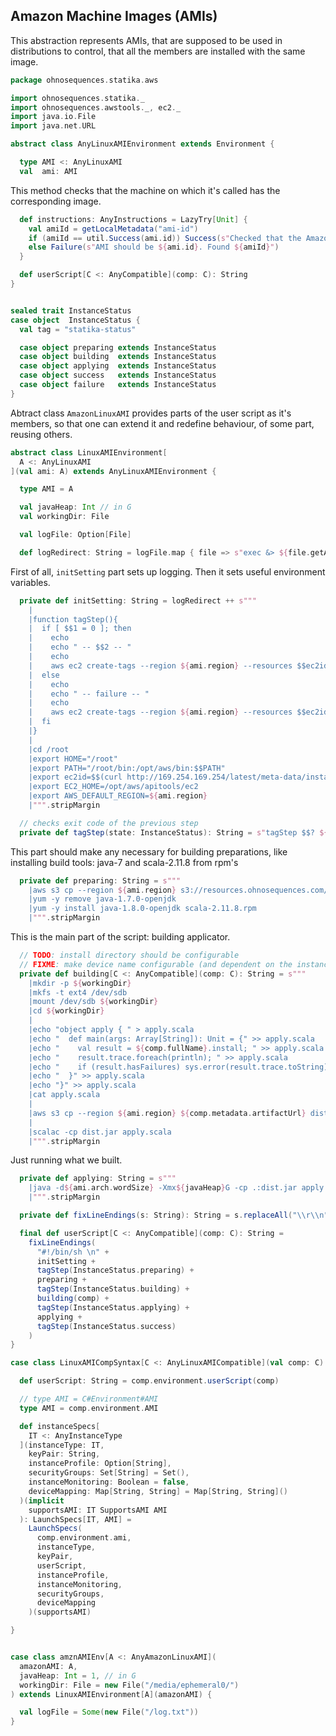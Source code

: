 
## Amazon Machine Images (AMIs)

This abstraction represents AMIs, that are supposed to be used in distributions
to control, that all the members are installed with the same image.


```scala
package ohnosequences.statika.aws

import ohnosequences.statika._
import ohnosequences.awstools._, ec2._
import java.io.File
import java.net.URL

abstract class AnyLinuxAMIEnvironment extends Environment {

  type AMI <: AnyLinuxAMI
  val  ami: AMI
```

This method checks that the machine on which it's called has the corresponding image.

```scala
  def instructions: AnyInstructions = LazyTry[Unit] {
    val amiId = getLocalMetadata("ami-id")
    if (amiId == util.Success(ami.id)) Success(s"Checked that the Amazon Machine Image id is ${ami.id}", ())
    else Failure(s"AMI should be ${ami.id}. Found ${amiId}")
  }

  def userScript[C <: AnyCompatible](comp: C): String
}


sealed trait InstanceStatus
case object  InstanceStatus {
  val tag = "statika-status"

  case object preparing extends InstanceStatus
  case object building  extends InstanceStatus
  case object applying  extends InstanceStatus
  case object success   extends InstanceStatus
  case object failure   extends InstanceStatus
}
```

 Abtract class `AmazonLinuxAMI` provides parts of the user script as it's members, so that
 one can extend it and redefine behaviour, of some part, reusing others.


```scala
abstract class LinuxAMIEnvironment[
  A <: AnyLinuxAMI
](val ami: A) extends AnyLinuxAMIEnvironment {

  type AMI = A

  val javaHeap: Int // in G
  val workingDir: File

  val logFile: Option[File]

  def logRedirect: String = logFile.map { file => s"exec &> ${file.getAbsolutePath}" }.getOrElse("")
```

 First of all, `initSetting` part sets up logging.
 Then it sets useful environment variables.


```scala
  private def initSetting: String = logRedirect ++ s"""
    |
    |function tagStep(){
    |  if [ $$1 = 0 ]; then
    |    echo
    |    echo " -- $$2 -- "
    |    echo
    |    aws ec2 create-tags --region ${ami.region} --resources $$ec2id  --tag Key=${InstanceStatus.tag},Value=$$2 > /dev/null
    |  else
    |    echo
    |    echo " -- failure -- "
    |    echo
    |    aws ec2 create-tags --region ${ami.region} --resources $$ec2id  --tag Key=${InstanceStatus.tag},Value=failure > /dev/null
    |  fi
    |}
    |
    |cd /root
    |export HOME="/root"
    |export PATH="/root/bin:/opt/aws/bin:$$PATH"
    |export ec2id=$$(curl http://169.254.169.254/latest/meta-data/instance-id)
    |export EC2_HOME=/opt/aws/apitools/ec2
    |export AWS_DEFAULT_REGION=${ami.region}
    |""".stripMargin

  // checks exit code of the previous step
  private def tagStep(state: InstanceStatus): String = s"tagStep $$? ${state}"
```

 This part should make any necessary for building preparations,
 like installing build tools: java-7 and scala-2.11.8 from rpm's


```scala
  private def preparing: String = s"""
    |aws s3 cp --region ${ami.region} s3://resources.ohnosequences.com/scala/scala-2.11.8.rpm scala-2.11.8.rpm
    |yum -y remove java-1.7.0-openjdk
    |yum -y install java-1.8.0-openjdk scala-2.11.8.rpm
    |""".stripMargin
```

This is the main part of the script: building applicator.

```scala
  // TODO: install directory should be configurable
  // FIXME: make device name configurable (and dependent on the instance type)
  private def building[C <: AnyCompatible](comp: C): String = s"""
    |mkdir -p ${workingDir}
    |mkfs -t ext4 /dev/sdb
    |mount /dev/sdb ${workingDir}
    |cd ${workingDir}
    |
    |echo "object apply { " > apply.scala
    |echo "  def main(args: Array[String]): Unit = {" >> apply.scala
    |echo "    val result = ${comp.fullName}.install; " >> apply.scala
    |echo "    result.trace.foreach(println); " >> apply.scala
    |echo "    if (result.hasFailures) sys.error(result.trace.toString) " >> apply.scala
    |echo "  }" >> apply.scala
    |echo "}" >> apply.scala
    |cat apply.scala
    |
    |aws s3 cp --region ${ami.region} ${comp.metadata.artifactUrl} dist.jar
    |
    |scalac -cp dist.jar apply.scala
    |""".stripMargin
```

Just running what we built.

```scala
  private def applying: String = s"""
    |java -d${ami.arch.wordSize} -Xmx${javaHeap}G -cp .:dist.jar apply
    |""".stripMargin

  private def fixLineEndings(s: String): String = s.replaceAll("\\r\\n", "\n").replaceAll("\\r", "\n")

  final def userScript[C <: AnyCompatible](comp: C): String =
    fixLineEndings(
      "#!/bin/sh \n" +
      initSetting +
      tagStep(InstanceStatus.preparing) +
      preparing +
      tagStep(InstanceStatus.building) +
      building(comp) +
      tagStep(InstanceStatus.applying) +
      applying +
      tagStep(InstanceStatus.success)
    )
}

case class LinuxAMICompSyntax[C <: AnyLinuxAMICompatible](val comp: C) {

  def userScript: String = comp.environment.userScript(comp)

  // type AMI = C#Environment#AMI
  type AMI = comp.environment.AMI

  def instanceSpecs[
    IT <: AnyInstanceType
  ](instanceType: IT,
    keyPair: String,
    instanceProfile: Option[String],
    securityGroups: Set[String] = Set(),
    instanceMonitoring: Boolean = false,
    deviceMapping: Map[String, String] = Map[String, String]()
  )(implicit
    supportsAMI: IT SupportsAMI AMI
  ): LaunchSpecs[IT, AMI] =
    LaunchSpecs(
      comp.environment.ami,
      instanceType,
      keyPair,
      userScript,
      instanceProfile,
      instanceMonitoring,
      securityGroups,
      deviceMapping
    )(supportsAMI)

}


case class amznAMIEnv[A <: AnyAmazonLinuxAMI](
  amazonAMI: A,
  javaHeap: Int = 1, // in G
  workingDir: File = new File("/media/ephemeral0/")
) extends LinuxAMIEnvironment[A](amazonAMI) {

  val logFile = Some(new File("/log.txt"))
}

```




[main/scala/ohnosequences/statika/aws/amis.scala]: amis.scala.md
[main/scala/ohnosequences/statika/aws/package.scala]: package.scala.md
[main/scala/ohnosequences/statika/bundles.scala]: ../bundles.scala.md
[main/scala/ohnosequences/statika/compatibles.scala]: ../compatibles.scala.md
[main/scala/ohnosequences/statika/instructions.scala]: ../instructions.scala.md
[main/scala/ohnosequences/statika/package.scala]: ../package.scala.md
[main/scala/ohnosequences/statika/results.scala]: ../results.scala.md
[test/scala/BundleTest.scala]: ../../../../../test/scala/BundleTest.scala.md
[test/scala/InstallWithDepsSuite.scala]: ../../../../../test/scala/InstallWithDepsSuite.scala.md
[test/scala/InstallWithDepsSuite_Aux.scala]: ../../../../../test/scala/InstallWithDepsSuite_Aux.scala.md
[test/scala/instructions.scala]: ../../../../../test/scala/instructions.scala.md